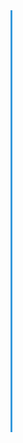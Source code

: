 <link rel="stylesheet" href="https://cdnjs.cloudflare.com/ajax/libs/font-awesome/6.5.0/css/all.min.css">

<style>
.timeline {
  position: relative;
  margin: 2rem 0;
  padding-left: 30px;
  border-left: 3px solid #3498db;
}

.timeline-item {
  position: relative;
  margin-bottom: 2rem;
  opacity: 0;
  transform: translateY(20px);
  transition: all 0.5s ease-in-out;
}

.timeline-item.visible {
  opacity: 1;
  transform: translateY(0);
}

.timeline-item::before {
  content: '';
  position: absolute;
  top: 0.5rem;
  left: -11px;
  width: 16px;
  height: 16px;
  background: #3498db;
  border: 3px solid #fff;
  border-radius: 50%;
  box-shadow: 0 0 0 2px #3498db;
}

.timeline-content {
  background: #fdfdfd;
  border: 1px solid #ddd;
  border-radius: 6px;
  padding: 1rem 1.2rem;
  font-size: 0.95rem;
  box-shadow: 0 2px 6px rgba(0,0,0,0.05);
}

.timeline-content h3 {
  margin-top: 0;
  font-size: 1.1rem;
  color: #2c3e50;
  display: flex;
  align-items: center;
  gap: 0.5rem;
}

.timeline-content h3 i {
  color: #3498db;
  font-size: 1rem;
}

  .timeline-content h3 {
  display: flex;
  align-items: center;
  gap: 0.6rem;
}

.timeline-avatar {
  width: 36px;
  height: 36px;
  border-radius: 50%;
  object-fit: cover;
  border: 2px solid #3498db;
}

</style>

<div class="timeline">

  <div class="timeline-item">
    <div class="timeline-content">
      <h3>
        <img ![Peter Elbow](https://github.com/user-attachments/assets/69d202c4-e579-45e5-a4bc-1c13aa0bc3f2)
 alt="Peter Elbow" class="timeline-avatar"> (1935–2025)
      </h3>
      <p>1968 – "A Method for Teaching Writing"<br>
         1973 – <em>Writing Without Teachers</em><br>
         1981 – <em>Writing With Power</em><br>
         1991 – "Toward a Phenomenology of Freewriting"<br>
         1994 – "About Voice in Writing"
      </p>
    </div>
  </div>

  <div class="timeline-item">
    <div class="timeline-content">
      <h3><i class="fas fa-book-open"></i> Donald Murray (1924–2006)</h3>
      <p>1998 – <em>Write to Learn</em><br>
         1998 – <em>The Craft of Revision</em>
      </p>
    </div>
  </div>

  <div class="timeline-item">
    <div class="timeline-content">
      <h3><i class="fas fa-lightbulb"></i> James Britton</h3>
      <p>1970 – <em>Language and Writing</em><br>
         1978 – <em>The Development of Writing Abilities</em>
      </p>
    </div>
  </div>

  <div class="timeline-item">
    <div class="timeline-content">
      <h3><i class="fas fa-chalkboard-teacher"></i> bell hooks</h3>
      <p>1993 – <em>Sisters of the Yam</em><br>
         1994 – <em>Teaching to Transgress</em>
      </p>
    </div>
  </div>

</div>

<script>
// Simple scroll animation
const items = document.querySelectorAll('.timeline-item');
const observer = new IntersectionObserver((entries) => {
  entries.forEach(entry => {
    if (entry.isIntersecting) {
      entry.target.classList.add('visible');
    }
  });
}, { threshold: 0.1 });

items.forEach(item => observer.observe(item));
</script>
